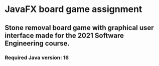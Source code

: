 # JavaFX board game assignment

## Stone removal board game with graphical user interface made for the 2021 Software Engineering course.

### Required Java version: 16